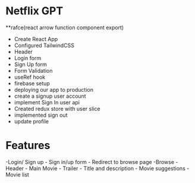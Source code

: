 # Netflix GPT
**rafce(react arrow function component export)

- Create React App
- Configured TailwindCSS
- Header    
- Login form
- Sign Up form
- Form Validation 
- useRef hook 
- firebase setup
- deploying our app to production
- create a signup user account
- implement Sign In user api
- Created redux store with user slice
- implemented sign out
- update profile

# Features
-Login/ Sign up
    - Sign in/up form
    - Redirect to browse page
-Browse
    - Header
    - Main Movie
        - Trailer
        - Title and description
        - Movie suggestions
            -Movie list